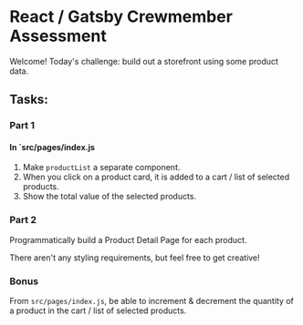 # React / Gatsby Crewmember Assessment

Welcome! Today's challenge: build out a storefront using some product data.

## Tasks:

### Part 1

#### In `src/pages/index.js

1. Make `productList` a separate component.
2. When you click on a product card, it is added to a cart / list of selected products.
3. Show the total value of the selected products.

### Part 2
 
Programmatically build a Product Detail Page for each product.

There aren't any styling requirements, but feel free to get creative!

### Bonus

From `src/pages/index.js`, be able to increment & decrement the quantity of a product in the cart / list of selected products.
